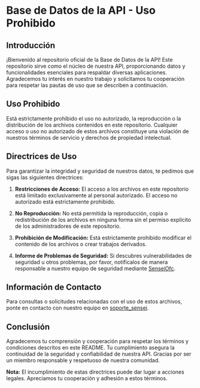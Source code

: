 # Base de Datos de la API - Uso Prohibido

## Introducción

¡Bienvenido al repositorio oficial de la Base de Datos de la API! Este repositorio sirve como el núcleo de nuestra API, proporcionando datos y funcionalidades esenciales para respaldar diversas aplicaciones. Agradecemos tu interés en nuestro trabajo y solicitamos tu cooperación para respetar las pautas de uso que se describen a continuación.

## Uso Prohibido

Está estrictamente prohibido el uso no autorizado, la reproducción o la distribución de los archivos contenidos en este repositorio. Cualquier acceso o uso no autorizado de estos archivos constituye una violación de nuestros términos de servicio y derechos de propiedad intelectual.

## Directrices de Uso

Para garantizar la integridad y seguridad de nuestros datos, te pedimos que sigas las siguientes directrices:

1. **Restricciones de Acceso:** El acceso a los archivos en este repositorio está limitado exclusivamente al personal autorizado. El acceso no autorizado está estrictamente prohibido.

2. **No Reproducción:** No está permitida la reproducción, copia o redistribución de los archivos en ninguna forma sin el permiso explícito de los administradores de este repositorio.

3. **Prohibición de Modificación:** Está estrictamente prohibido modificar el contenido de los archivos o crear trabajos derivados.

4. **Informe de Problemas de Seguridad:** Si descubres vulnerabilidades de seguridad u otros problemas, por favor, notifícalos de manera responsable a nuestro equipo de seguridad mediante [SenseiOfc](iincognito894@gmail.com).

## Información de Contacto

Para consultas o solicitudes relacionadas con el uso de estos archivos, ponte en contacto con nuestro equipo en [soporte_sensei](iincognito894@gmail.com).

## Conclusión

Agradecemos tu comprensión y cooperación para respetar los términos y condiciones descritos en este README. Tu cumplimiento asegura la continuidad de la seguridad y confiabilidad de nuestra API. Gracias por ser un miembro responsable y respetuoso de nuestra comunidad.

**Nota:** El incumplimiento de estas directrices puede dar lugar a acciones legales. Apreciamos tu cooperación y adhesión a estos términos.
